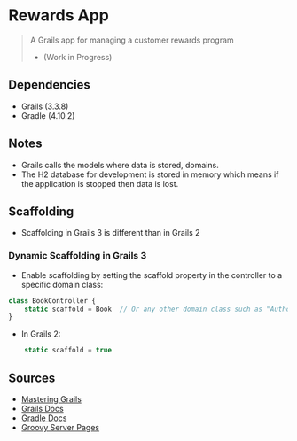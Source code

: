 # Rewards App

> A Grails app for managing a customer rewards program
> -  (Work in Progress)



## Dependencies

- Grails (3.3.8)
- Gradle (4.10.2)


## Notes

- Grails calls the models where data is stored, domains.
- The H2 database for development is stored in memory which means if the application is stopped then data is lost.

## Scaffolding

- Scaffolding in Grails 3 is different than in Grails 2

### Dynamic Scaffolding in Grails 3

- Enable scaffolding by setting the scaffold property in the controller to a specific domain class:

```js
class BookController {
    static scaffold = Book  // Or any other domain class such as "Author", "Publisher"
}
```

- In Grails 2:

```js
	static scaffold = true
```






## Sources

- [Mastering Grails](https://www.udemy.com/mastering-grails/learn/v4/t/lecture/1165654?start=15)
- [Grails Docs](https://grails.org/)
- [Gradle Docs](https://gradle.org/)
- [Groovy Server Pages](https://gsp.grails.org/latest/guide/index.html)



